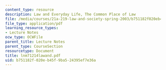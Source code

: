 ```yaml
---
content_type: resource
description: Law and Everyday Life, The Common Place of Law
file: /media/courses/21a-219-law-and-society-spring-2003/b751182f020eb45f9ba524395ef7e36a_lnm71214lawand.pdf
file_type: application/pdf
learning_resource_types:
- Lecture Notes
ocw_type: OCWFile
parent_title: Lecture Notes
parent_type: CourseSection
resourcetype: Document
title: lnm71214lawand.pdf
uid: b751182f-020e-b45f-9ba5-24395ef7e36a
---
```


